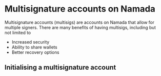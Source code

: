 # Multisignature accounts on Namada

Multisignature accounts (multisigs) are accounts on Namada that allow for multiple signers. There are many benefits of having multisigs, including but not limited to 

- Increased security
- Ability to share wallets
- Better recovery options


## Initialising a multisignature account
